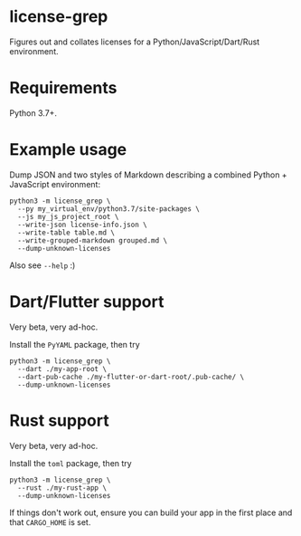 # license-grep

Figures out and collates licenses for a Python/JavaScript/Dart/Rust environment.

# Requirements

Python 3.7+.

# Example usage

Dump JSON and two styles of Markdown describing a combined Python + JavaScript environment:

```
python3 -m license_grep \
  --py my_virtual_env/python3.7/site-packages \
  --js my_js_project_root \
  --write-json license-info.json \
  --write-table table.md \
  --write-grouped-markdown grouped.md \
  --dump-unknown-licenses
```

Also see `--help` :)

# Dart/Flutter support

Very beta, very ad-hoc.

Install the `PyYAML` package, then try

```
python3 -m license_grep \
  --dart ./my-app-root \ 
  --dart-pub-cache ./my-flutter-or-dart-root/.pub-cache/ \
  --dump-unknown-licenses
```

# Rust support

Very beta, very ad-hoc.

Install the `toml` package, then try

```
python3 -m license_grep \
  --rust ./my-rust-app \
  --dump-unknown-licenses
```

If things don't work out, ensure you can build your app in the first place and that ``CARGO_HOME`` is set.
